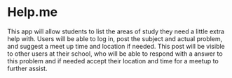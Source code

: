 # Help.me

This app will allow students to list the areas of study they need a little extra help with. Users will be able to log in, post the subject and actual problem, and suggest a meet up time and location if needed. This post will be visible to other users at their school, who will be able to respond with a answer to this problem and if needed accept their location and time for a meetup to further assist. 
